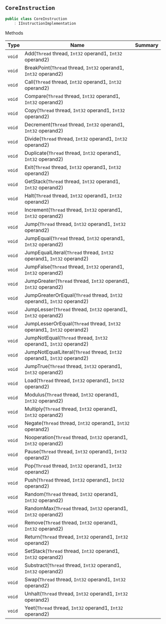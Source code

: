 ## `CoreInstruction`

```csharp
public class CoreInstruction
    : IInstructionImplementation

```

Methods

| Type | Name | Summary | 
| --- | --- | --- | 
| `void` | Add(`Thread` thread, `Int32` operand1, `Int32` operand2) |  | 
| `void` | BreakPoint(`Thread` thread, `Int32` operand1, `Int32` operand2) |  | 
| `void` | Call(`Thread` thread, `Int32` operand1, `Int32` operand2) |  | 
| `void` | Compare(`Thread` thread, `Int32` operand1, `Int32` operand2) |  | 
| `void` | Copy(`Thread` thread, `Int32` operand1, `Int32` operand2) |  | 
| `void` | Decrement(`Thread` thread, `Int32` operand1, `Int32` operand2) |  | 
| `void` | Divide(`Thread` thread, `Int32` operand1, `Int32` operand2) |  | 
| `void` | Duplicate(`Thread` thread, `Int32` operand1, `Int32` operand2) |  | 
| `void` | Exit(`Thread` thread, `Int32` operand1, `Int32` operand2) |  | 
| `void` | GetStack(`Thread` thread, `Int32` operand1, `Int32` operand2) |  | 
| `void` | Halt(`Thread` thread, `Int32` operand1, `Int32` operand2) |  | 
| `void` | Increment(`Thread` thread, `Int32` operand1, `Int32` operand2) |  | 
| `void` | Jump(`Thread` thread, `Int32` operand1, `Int32` operand2) |  | 
| `void` | JumpEqual(`Thread` thread, `Int32` operand1, `Int32` operand2) |  | 
| `void` | JumpEqualLiteral(`Thread` thread, `Int32` operand1, `Int32` operand2) |  | 
| `void` | JumpFalse(`Thread` thread, `Int32` operand1, `Int32` operand2) |  | 
| `void` | JumpGreater(`Thread` thread, `Int32` operand1, `Int32` operand2) |  | 
| `void` | JumpGreaterOrEqual(`Thread` thread, `Int32` operand1, `Int32` operand2) |  | 
| `void` | JumpLesser(`Thread` thread, `Int32` operand1, `Int32` operand2) |  | 
| `void` | JumpLesserOrEqual(`Thread` thread, `Int32` operand1, `Int32` operand2) |  | 
| `void` | JumpNotEqual(`Thread` thread, `Int32` operand1, `Int32` operand2) |  | 
| `void` | JumpNotEqualLiteral(`Thread` thread, `Int32` operand1, `Int32` operand2) |  | 
| `void` | JumpTrue(`Thread` thread, `Int32` operand1, `Int32` operand2) |  | 
| `void` | Load(`Thread` thread, `Int32` operand1, `Int32` operand2) |  | 
| `void` | Modulus(`Thread` thread, `Int32` operand1, `Int32` operand2) |  | 
| `void` | Multiply(`Thread` thread, `Int32` operand1, `Int32` operand2) |  | 
| `void` | Negate(`Thread` thread, `Int32` operand1, `Int32` operand2) |  | 
| `void` | Nooperation(`Thread` thread, `Int32` operand1, `Int32` operand2) |  | 
| `void` | Pause(`Thread` thread, `Int32` operand1, `Int32` operand2) |  | 
| `void` | Pop(`Thread` thread, `Int32` operand1, `Int32` operand2) |  | 
| `void` | Push(`Thread` thread, `Int32` operand1, `Int32` operand2) |  | 
| `void` | Random(`Thread` thread, `Int32` operand1, `Int32` operand2) |  | 
| `void` | RandomMax(`Thread` thread, `Int32` operand1, `Int32` operand2) |  | 
| `void` | Remove(`Thread` thread, `Int32` operand1, `Int32` operand2) |  | 
| `void` | Return(`Thread` thread, `Int32` operand1, `Int32` operand2) |  | 
| `void` | SetStack(`Thread` thread, `Int32` operand1, `Int32` operand2) |  | 
| `void` | Substract(`Thread` thread, `Int32` operand1, `Int32` operand2) |  | 
| `void` | Swap(`Thread` thread, `Int32` operand1, `Int32` operand2) |  | 
| `void` | Unhalt(`Thread` thread, `Int32` operand1, `Int32` operand2) |  | 
| `void` | Yeet(`Thread` thread, `Int32` operand1, `Int32` operand2) |  | 


